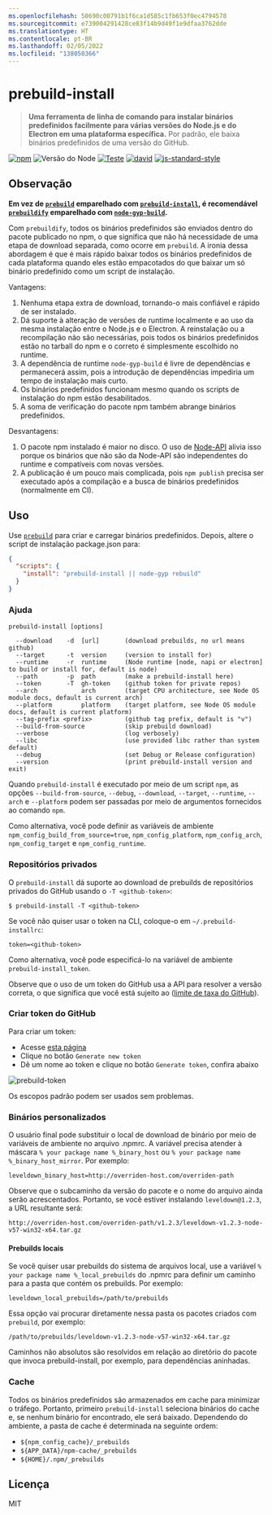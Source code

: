 ```yaml
---
ms.openlocfilehash: 50690c00791b1f6ca1d585c1fb653f0ec4794578
ms.sourcegitcommit: e739004291428ce83f14b9d49f1e9dfaa3762dde
ms.translationtype: HT
ms.contentlocale: pt-BR
ms.lasthandoff: 02/05/2022
ms.locfileid: "138050366"
---
```

# <a name="prebuild-install"></a>prebuild-install

> **Uma ferramenta de linha de comando para instalar binários predefinidos facilmente para várias versões do Node.js e do Electron em uma plataforma específica.**
> Por padrão, ele baixa binários predefinidos de uma versão do GitHub.

[![npm](https://img.shields.io/npm/v/prebuild-install.svg)](https://www.npmjs.com/package/prebuild-install)
![Versão do Node](https://img.shields.io/node/v/prebuild-install.svg)
[![Teste](https://github.com/prebuild/prebuild-install/actions/workflows/test.yml/badge.svg)](https://github.com/prebuild/prebuild-install/actions/workflows/test.yml)
[![david](https://david-dm.org/prebuild/prebuild-install.svg)](https://david-dm.org/prebuild/prebuild-install)
[![js-standard-style](https://img.shields.io/badge/code%20style-standard-brightgreen.svg)](http://standardjs.com/)

## <a name="note"></a>Observação

**Em vez de [`prebuild`](https://github.com/prebuild/prebuild) emparelhado com [`prebuild-install`](https://github.com/prebuild/prebuild-install), é recomendável [`prebuildify`](https://github.com/prebuild/prebuildify) emparelhado com [`node-gyp-build`](https://github.com/prebuild/node-gyp-build).**

Com `prebuildify`, todos os binários predefinidos são enviados dentro do pacote publicado no npm, o que significa que não há necessidade de uma etapa de download separada, como ocorre em `prebuild`. A ironia dessa abordagem é que é mais rápido baixar todos os binários predefinidos de cada plataforma quando eles estão empacotados do que baixar um só binário predefinido como um script de instalação.

Vantagens:

1. Nenhuma etapa extra de download, tornando-o mais confiável e rápido de ser instalado.
2. Dá suporte à alteração de versões de runtime localmente e ao uso da mesma instalação entre o Node.js e o Electron. A reinstalação ou a recompilação não são necessárias, pois todos os binários predefinidos estão no tarball do npm e o correto é simplesmente escolhido no runtime.
3. A dependência de runtime `node-gyp-build` é livre de dependências e permanecerá assim, pois a introdução de dependências impediria um tempo de instalação mais curto.
4. Os binários predefinidos funcionam mesmo quando os scripts de instalação do npm estão desabilitados.
5. A soma de verificação do pacote npm também abrange binários predefinidos.

Desvantagens:

1. O pacote npm instalado é maior no disco. O uso de [Node-API](https://nodejs.org/api/n-api.html) alivia isso porque os binários que não são da Node-API são independentes do runtime e compatíveis com novas versões.
2. A publicação é um pouco mais complicada, pois `npm publish` precisa ser executado após a compilação e a busca de binários predefinidos (normalmente em CI).

## <a name="usage"></a>Uso

Use [`prebuild`](https://github.com/prebuild/prebuild) para criar e carregar binários predefinidos. Depois, altere o script de instalação package.json para:

```json
{
  "scripts": {
    "install": "prebuild-install || node-gyp rebuild"
  }
}
```

### <a name="help"></a>Ajuda

```
prebuild-install [options]

  --download    -d  [url]       (download prebuilds, no url means github)
  --target      -t  version     (version to install for)
  --runtime     -r  runtime     (Node runtime [node, napi or electron] to build or install for, default is node)
  --path        -p  path        (make a prebuild-install here)
  --token       -T  gh-token    (github token for private repos)
  --arch            arch        (target CPU architecture, see Node OS module docs, default is current arch)
  --platform        platform    (target platform, see Node OS module docs, default is current platform)
  --tag-prefix <prefix>         (github tag prefix, default is "v")
  --build-from-source           (skip prebuild download)
  --verbose                     (log verbosely)
  --libc                        (use provided libc rather than system default)
  --debug                       (set Debug or Release configuration)
  --version                     (print prebuild-install version and exit)
```

Quando `prebuild-install` é executado por meio de um script `npm`, as opções `--build-from-source`, `--debug`, `--download`, `--target`, `--runtime`, `--arch` e `--platform` podem ser passadas por meio de argumentos fornecidos ao comando `npm`.

Como alternativa, você pode definir as variáveis de ambiente `npm_config_build_from_source=true`, `npm_config_platform`, `npm_config_arch`, `npm_config_target` e `npm_config_runtime`.

### <a name="private-repositories"></a>Repositórios privados

O `prebuild-install` dá suporte ao download de prebuilds de repositórios privados do GitHub usando o `-T <github-token>`:

```
$ prebuild-install -T <github-token>
```

Se você não quiser usar o token na CLI, coloque-o em `~/.prebuild-installrc`:

```
token=<github-token>
```

Como alternativa, você pode especificá-lo na variável de ambiente `prebuild-install_token`.

Observe que o uso de um token do GitHub usa a API para resolver a versão correta, o que significa que você está sujeito ao ([limite de taxa do GitHub](https://developer.github.com/v3/rate_limit/)).

### <a name="create-github-token"></a>Criar token do GitHub

Para criar um token:

- Acesse [esta página](https://github.com/settings/tokens)
- Clique no botão `Generate new token`
- Dê um nome ao token e clique no botão `Generate token`, confira abaixo

![prebuild-token](https://cloud.githubusercontent.com/assets/13285808/20844584/d0b85268-b8c0-11e6-8b08-2b19522165a9.png)

Os escopos padrão podem ser usados sem problemas.

### <a name="custom-binaries"></a>Binários personalizados

O usuário final pode substituir o local de download de binário por meio de variáveis de ambiente no arquivo .npmrc.
A variável precisa atender à máscara `% your package name %_binary_host` ou `% your package name %_binary_host_mirror`. Por exemplo:

```
leveldown_binary_host=http://overriden-host.com/overriden-path
```

Observe que o subcaminho da versão do pacote e o nome do arquivo ainda serão acrescentados.
Portanto, se você estiver instalando `leveldown@1.2.3`, a URL resultante será:

```
http://overriden-host.com/overriden-path/v1.2.3/leveldown-v1.2.3-node-v57-win32-x64.tar.gz
```

#### <a name="local-prebuilds"></a>Prebuilds locais

Se você quiser usar prebuilds do sistema de arquivos local, use a variável `% your package name %_local_prebuilds` do .npmrc para definir um caminho para a pasta que contém os prebuilds. Por exemplo:

```
leveldown_local_prebuilds=/path/to/prebuilds
```

Essa opção vai procurar diretamente nessa pasta os pacotes criados com `prebuild`, por exemplo:

```
/path/to/prebuilds/leveldown-v1.2.3-node-v57-win32-x64.tar.gz
```

Caminhos não absolutos são resolvidos em relação ao diretório do pacote que invoca prebuild-install, por exemplo, para dependências aninhadas.

### <a name="cache"></a>Cache

Todos os binários predefinidos são armazenados em cache para minimizar o tráfego. Portanto, primeiro `prebuild-install` seleciona binários do cache e, se nenhum binário for encontrado, ele será baixado. Dependendo do ambiente, a pasta de cache é determinada na seguinte ordem:

- `${npm_config_cache}/_prebuilds`
- `${APP_DATA}/npm-cache/_prebuilds`
- `${HOME}/.npm/_prebuilds`

## <a name="license"></a>Licença

MIT
